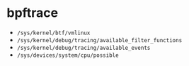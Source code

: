 bpftrace
============

* `/sys/kernel/btf/vmlinux`
* `/sys/kernel/debug/tracing/available_filter_functions`
* `/sys/kernel/debug/tracing/available_events`
* `/sys/devices/system/cpu/possible`

